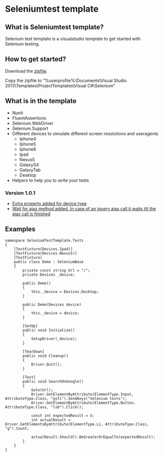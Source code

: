 Seleniumtest template
==============

## What is Seleniumtest template?

Selenium test template is a visualstudio template to get started with Selenium testing.

## How to get started?

Download the [zipfile](https://github.com/marcoippel/SeleniumTemplate/tree/master/Template).

Copy the zipfile to "%userprofile%\Documents\Visual Studio 2013\Templates\ProjectTemplates\Visual C#\Selenium"

## What is in the template
* Nunit
* FluentAssertions
* Selenium.WebDriver
* Selenium.Support
* Different devices to simulate different screen resolutions and useragents
  * Iphone4
  * Iphone5
  * Iphone6
  * Ipad
  * Nexus5
  * GalaxyS4
  * GalaxyTab
  * Desktop
* Helpers to help you to write your tests

### Version 1.0.1
* [Extra property added for device type](https://github.com/marcoippel/SeleniumTemplate/commit/e1b2d527826403eae8a6253e6175ea372ed67521)
* [Wait for ajax method added. In case of an jquery ajax call it waits till the ajax call is finished](https://github.com/marcoippel/SeleniumTemplate/commit/ee51aa7a375371d929c758250d0df2599007d0dc)

## Examples

    namespace SeleniumTestTemplate.Tests
    {
        [TestFixture(Devices.Ipad)]
        [TestFixture(Devices.Nexus5)]
        [TestFixture]
        public class Demo : SeleniumBase
        {
            private const string Url = "/";
            private Devices _device;
    
            public Demo()
            {
                this._device = Devices.Desktop;
            }
    
            public Demo(Devices device)
            {
                this._device = device;
            }
            
            [SetUp]
            public void Initialize()
            {
                SetupDriver(_device);
            }
    
            [TearDown]
            public void Cleanup()
            {
                Driver.Quit();
            }
    
            [Test]
            public void SearchOnGoogle()
            {
                Goto(Url);
                Driver.GetElementByAttribute(ElementType.Input, AttributeType.Class, "gsfi").SendKeys("Selenium tests");
                Driver.GetElementByAttribute(ElementType.Button, AttributeType.Class, "lsb").Click();
    
                const int expectedResult = 5;
                int actualResult = Driver.GetElementsByAttribute(ElementType.Li, AttributeType.Class, "g").Count;
    
                actualResult.Should().BeGreaterOrEqualTo(expectedResult);
            }
        }
    }
